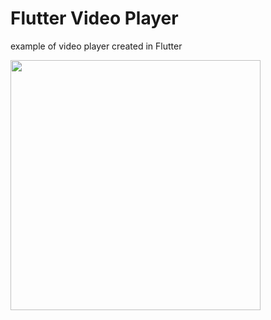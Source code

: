 # Flutter Video Player
example of video player created in Flutter


<img src="http://www.arcadestudio.com.br/img/flutter_player.png" width="400">
